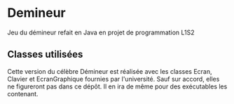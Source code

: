 # Demineur
Jeu du démineur refait en Java en projet de programmation L1S2

## Classes utilisées
Cette version du célèbre Démineur est réalisée avec les classes Ecran, Clavier et EcranGraphique fournies par l'université. Sauf sur accord, elles ne figureront pas dans ce dépôt. Il en ira de même pour des exécutables les contenant.
